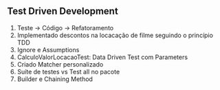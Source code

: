 ## Test Driven Development

1. Teste -> Código -> Refatoramento
2. Implementado descontos na locacação de filme seguindo o princípio TDD
3. Ignore e Assumptions
4. CalculoValorLocacaoTest: Data Driven Test com Parameters
5. Criado Matcher personalizado
6. Suíte de testes vs Test all no pacote
7. Builder e Chaining Method
